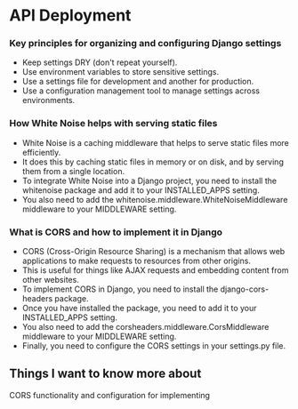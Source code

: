 # API Deployment

### Key principles for organizing and configuring Django settings
- Keep settings DRY (don't repeat yourself).
- Use environment variables to store sensitive settings.
- Use a settings file for development and another for production.
- Use a configuration management tool to manage settings across environments.
### How White Noise helps with serving static files
- White Noise is a caching middleware that helps to serve static files more efficiently.
- It does this by caching static files in memory or on disk, and by serving them from a single location.
- To integrate White Noise into a Django project, you need to install the whitenoise package and add it to your INSTALLED_APPS setting.
- You also need to add the whitenoise.middleware.WhiteNoiseMiddleware middleware to your MIDDLEWARE setting.
### What is CORS and how to implement it in Django
- CORS (Cross-Origin Resource Sharing) is a mechanism that allows web applications to make requests to resources from other origins.
- This is useful for things like AJAX requests and embedding content from other websites.
- To implement CORS in Django, you need to install the django-cors-headers package.
- Once you have installed the package, you need to add it to your INSTALLED_APPS setting.
- You also need to add the corsheaders.middleware.CorsMiddleware middleware to your MIDDLEWARE setting.
- Finally, you need to configure the CORS settings in your settings.py file.

## Things I want to know more about
CORS functionality and configuration for implementing